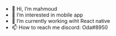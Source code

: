 - 👋 Hi, I’m mahmoud 
- 👀 I’m interested in mobile app
- 🌱 I’m currently working wiht  React native
- 📫 How to reach me discord: Oda#8950

<!---
Mahmoud412/Mahmoud412 is a ✨ special ✨ repository because its `README.md` (this file) appears on your GitHub profile.
You can click the Preview link to take a look at your changes.
--->

